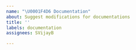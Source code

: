 ```yaml
---
name: "\U0001F4D6 Documentation"
about: Suggest modifications for documentations
title: ''
labels: documentation
assignees: SVijayB

---
```


<!-- ⚠️⚠️ Do Not Delete These Comments. ⚠️⚠️ -->
<!-- Read our Rules of Conduct: https://github.com/SVijayB/Safe-Haven/blob/master/.github/CODE_OF_CONDUCT.md -->
<!-- Please search existing issues to avoid creating duplicates. -->
<!--- Provide a general summary of your issue in the Title above -->

<!-- Describe the changes to the documentations you'd like. -->



<!-- Before submitting, click on the preview tab to check your work so far-->
